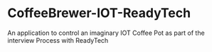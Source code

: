 # CoffeeBrewer-IOT-ReadyTech
 An application to control an imaginary IOT Coffee Pot as part of the interview Process with ReadyTech
